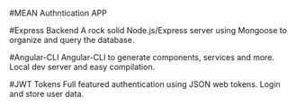 #MEAN Authntication APP

#Express Backend
A rock solid Node.js/Express server using Mongoose to organize and query the database.

#Angular-CLI
Angular-CLI to generate components, services and more. Local dev server and easy compilation.

#JWT Tokens
Full featured authentication using JSON web tokens. Login and store user data.
